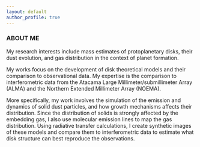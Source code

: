 ```yaml
---
layout: default
author_profile: true
---
```


### ABOUT ME

My research interests include mass estimates of protoplanetary disks, their dust evolution, and gas distribution in the
context of planet formation.

My works focus on the development of disk theoretical models and their comparison to observational data. My expertise is
the comparison to interferometric data from the Atacama Large Millimeter/submillimeter Array (ALMA) and the Northern
Extended Millimeter Array (NOEMA).

More specifically, my work involves the simulation of the emission and dynamics of solid dust particles, and how growth
mechanisms affects their distribution. Since the distribution of solids is strongly affected by the embedding gas, I
also use molecular emission lines to map the gas distribution. Using radiative transfer calculations, I create synthetic
images of these models and compare them to interferometric data to estimate what disk structure can best reproduce the
observations.